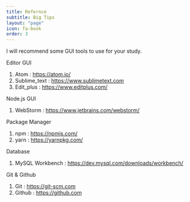 ```yaml
---
title: Refernce
subtitle: Big Tips
layout: "page"
icon: fa-book
order: 3
---
```


I will recommend some GUI tools to use for your study.

Editor GUI
1. Atom : https://atom.io/
2. Sublime_text : https://www.sublimetext.com
3. Edit_plus : https://www.editplus.com/

Node.js GUI
1. WebStorm : https://www.jetbrains.com/webstorm/

Package Manager
1. npm : https://npmjs.com/
2. yarn : https://yarnpkg.com/

Database
1. MySQL Workbench : https://dev.mysql.com/downloads/workbench/

Git & Github
1. Git : https://git-scm.com
2. Github : https://github.com